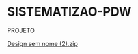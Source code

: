 # SISTEMATIZAO-PDW

PROJETO


[Design sem nome (2).zip](https://github.com/user-attachments/files/19825506/Design.sem.nome.2.zip)
